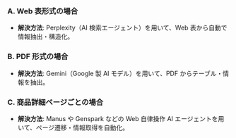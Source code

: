 ### A. Web 表形式の場合

- **解決方法**: Perplexity（AI 検索エージェント）を用いて、Web 表から自動で情報抽出・構造化。

### B. PDF 形式の場合

- **解決方法**: Gemini（Google 製 AI モデル）を用いて、PDF からテーブル・情報を抽出。

### C. 商品詳細ページごとの場合

- **解決方法**: Manus や Genspark などの Web 自律操作 AI エージェントを用いて、ページ遷移・情報取得を自動化。
